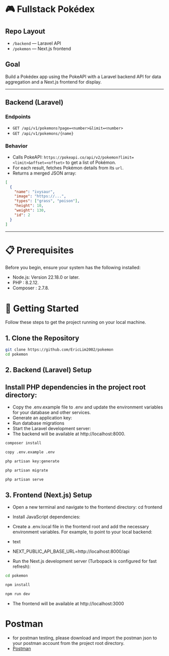 # 🎮 Fullstack Pokédex

## Repo Layout
- `/backend` — Laravel API
- `/pokemon` — Next.js frontend

## Goal
Build a Pokédex app using the PokeAPI with a Laravel backend API for data aggregation and a Next.js frontend for display.

---

## Backend (Laravel)

### Endpoints

- `GET /api/v1/pokemons?page=<number>&limit=<number>`
- `GET /api/v1/pokemons/{name}`

### Behavior
- Calls PokeAPI: `https://pokeapi.co/api/v2/pokemon?limit=<limit>&offset=<offset>` to get a list of Pokémon.
- For each result, fetches Pokémon details from its `url`.
- Returns a merged JSON array:

```json
[
  {
    "name": "ivysaur",
    "image": "https://...",
    "types": ["grass", "poison"],
    "height": 10,
    "weight": 130,
    "id": 2
  }
]
```

---

# 📋 Prerequisites
Before you begin, ensure your system has the following installed:

- Node.js: Version 22.18.0 or later.
- PHP : 8.2.12.
- Composer :  2.7.8.

# 🚀 Getting Started
Follow these steps to get the project running on your local machine.



## 1. Clone the Repository
```bash
git clone https://github.com/EricLim2002/pokemon
cd pokemon
```



## 2. Backend (Laravel) Setup
## Install PHP dependencies in the project root directory:

- Copy the .env.example file to .env and update the environment variables for your database and other services.
- Generate an application key:
- Run database migrations
- Start the Laravel development server:
- The backend will be available at http://localhost:8000.


```bash
composer install

copy .env.example .env

php artisan key:generate

php artisan migrate 

php artisan serve
```


## 3. Frontend (Next.js) Setup
- Open a new terminal and navigate to the frontend directory: cd frontend

- Install JavaScript dependencies:


- Create a .env.local file in the frontend root and add the necessary environment variables. For example, to point to your local backend:

- text
- NEXT_PUBLIC_API_BASE_URL=http://localhost:8000/api
- Run the Next.js development server (Turbopack is configured for fast refresh):


```bash
cd pokemon

npm install

npm run dev
```
- The frontend will be available at http://localhost:3000

# Postman
- for postman testing, please download and import the postman json to your postman account from the project root directory.
- [Postman](pokemon.postman_collection.json)
